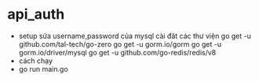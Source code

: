 # api_auth
- setup
 sửa username,password của mysql
 cài đăt các thư viện
go get -u github.com/tal-tech/go-zero
go get -u gorm.io/gorm
go get -u gorm.io/driver/mysql
go get -u github.com/go-redis/redis/v8
- cách chạy
- go run main.go
